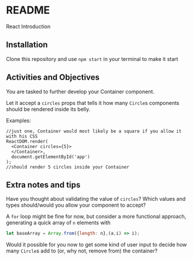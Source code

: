 # README #

React Introduction

## Installation

Clone this repository and use `npm start` in your terminal to make it start

## Activities and Objectives

You are tasked to further develop your Container component.

Let it accept a `circles` props that tells it how many `Circle`s components should be rendered inside its belly.

Examples:

```
//just one, Container would most likely be a square if you allow it with his CSS
ReactDOM.render(
  <Container circles={5}>
  </Container>,
  document.getElementById('app')
);
//should render 5 circles inside your Container
```

## Extra notes and tips

Have you thought about validating the value of `circles`? Which values and types should/would you allow your component to accept?

A `for` loop might be fine for now, but consider a more functional approach, generating a quick array of `n` elements with

```javascript
let baseArray = Array.from({length: n},(a,i) => i);
```

Would it possible for you now to get some kind of user input to decide how many `Circle`s add to (or, why not, remove from) the container?